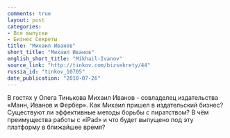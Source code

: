 ```yaml
---
comments: true
layout: post
categories:
- Все выпуски
- Бизнес Секреты
title: "Михаил Иванов"
short_title: "Михаил Иванов"
english_short_title: "Mikhail-Ivanov"
source_link: "http://tinkov.com/bizsekrety/44"
russia_id: "tinkov_10705"
date_publication: "2010-07-26"
---
```

В гостях у Олега Тинькова Михаил Иванов - совладелец издательства «Манн, Иванов и Фербер». Как Михаил пришел в издательский бизнес? Существуют ли эффективные методы борьбы с пиратством? В чём преимущества работы с «iPad» и что будет выпущено под эту платформу в ближайшее время?
